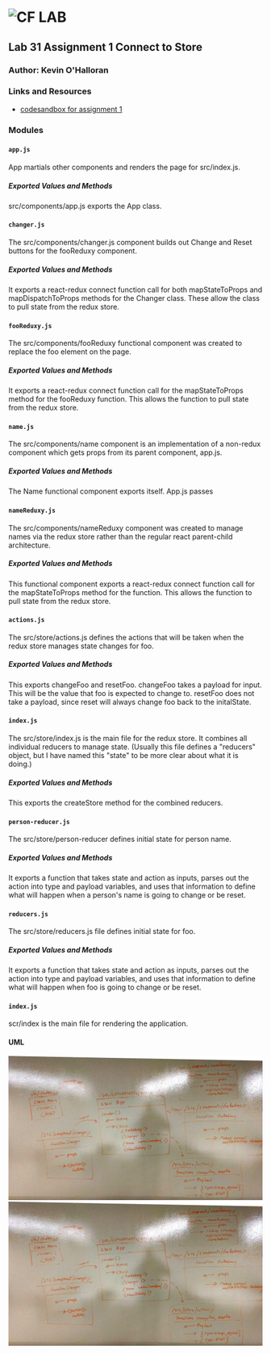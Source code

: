 ![CF](http://i.imgur.com/7v5ASc8.png) LAB
=================================================

## Lab 31 Assignment 1 Connect to Store

### Author: Kevin O'Halloran

### Links and Resources
* [codesandbox for assignment 1](https://codesandbox.io/s/yq877nmj1x)

### Modules
#### `app.js`
App martials other components and renders the page for src/index.js.

##### Exported Values and Methods
src/components/app.js exports the App class. 

#### `changer.js`
The src/components/changer.js component builds out Change and Reset buttons for the fooReduxy component. 

##### Exported Values and Methods
It exports a react-redux connect function call for both mapStateToProps and mapDispatchToProps methods for the Changer class. These allow the class to pull state from the redux store.

#### `fooReduxy.js`
The src/components/fooReduxy functional component was created to replace the foo element on the page.

##### Exported Values and Methods
It exports a react-redux connect function call for the mapStateToProps method for the fooReduxy function. This allows the function to pull state from the redux store.

#### `name.js`
The src/components/name component is an implementation of a non-redux component which gets props from its parent component, app.js.

##### Exported Values and Methods
The Name functional component exports itself. App.js passes 

#### `nameReduxy.js`
The src/components/nameReduxy component was created to manage names via the redux store rather than the regular react parent-child architecture.

##### Exported Values and Methods
This functional component exports a react-redux connect function call for the mapStateToProps method for the function. This allows the function to pull state from the redux store.

#### `actions.js`
The src/store/actions.js defines the actions that will be taken when the redux store manages state changes for foo.

##### Exported Values and Methods
This exports changeFoo and resetFoo. changeFoo takes a payload for input. This will be the value that foo is expected to change to. resetFoo does not take a payload, since reset will always change foo back to the initalState.

#### `index.js`
The src/store/index.js is the main file for the redux store. It combines all individual reducers to manage state. (Usually this file defines a "reducers" object, but I have named this "state" to be more clear about what it is doing.)

##### Exported Values and Methods
This exports the createStore method for the combined reducers.

#### `person-reducer.js`
The src/store/person-reducer defines initial state for person name.

##### Exported Values and Methods
It exports a function that takes state and action as inputs, parses out the action into type and payload variables, and uses that information to define what will happen when a person's name is going to change or be reset.

#### `reducers.js`
The src/store/reducers.js file defines initial state for foo.

##### Exported Values and Methods
It exports a function that takes state and action as inputs, parses out the action into type and payload variables, and uses that information to define what will happen when foo is going to change or be reset.

#### `index.js`
scr/index is the main file for rendering the application. 

#### UML
![UML](./lab-31-assignment1-uml.jpg)
![UML](lab-31-assignment1-uml.jpg)
